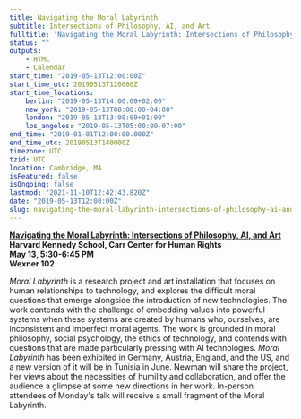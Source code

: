 ```yaml
---
title: Navigating the Moral Labyrinth
subtitle: Intersections of Philosophy, AI, and Art
fulltitle: 'Navigating the Moral Labyrinth: Intersections of Philosophy, AI, and Art'
status: ""
outputs:
    - HTML
    - Calendar
start_time: "2019-05-13T12:00:00Z"
start_time_utc: 20190513T120000Z
start_time_locations:
    berlin: "2019-05-13T14:00:00+02:00"
    new_york: "2019-05-13T08:00:00-04:00"
    london: "2019-05-13T13:00:00+01:00"
    los_angeles: "2019-05-13T05:00:00-07:00"
end_time: "2019-01-01T12:00:00.000Z"
end_time_utc: 20190513T140000Z
timezone: UTC
tzid: UTC
location: Cambridge, MA
isFeatured: false
isOngoing: false
lastmod: "2021-11-10T12:42:43.820Z"
date: "2019-05-13T12:00:00Z"
slug: navigating-the-moral-labyrinth-intersections-of-philosophy-ai-and-art
---
```

**[Navigating the Moral Labyrinth: Intersections of Philosophy, AI, and Art](https://carrcenter.hks.harvard.edu/event/towards-life-30-ethics-and-technology-21st-century-sarah-newman-fellow-berkman-klein?admin_panel=1&delta=0)<br />
Harvard Kennedy School, Carr Center for Human Rights<br />
May 13, 5:30-6:45 PM<br />
Wexner 102**

*Moral Labyrinth* is a research project and art installation that focuses on human relationships to technology, and explores the difficult moral questions that emerge alongside the introduction of new technologies. The work contends with the challenge of embedding values into powerful systems when these systems are created by humans who, ourselves, are inconsistent and imperfect moral agents. The work is grounded in moral philosophy, social psychology, the ethics of technology, and contends with questions that are made particularly pressing with AI technologies. *Moral Labyrinth* has been exhibited in Germany, Austria, England, and the US, and a new version of it will be in Tunisia in June. Newman will share the project, her views about the necessities of humility and collaboration, and offer the audience a glimpse at some new directions in her work. In-person attendees of Monday's talk will receive a small fragment of the Moral Labyrinth.